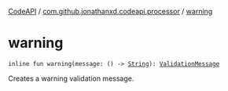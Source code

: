 [CodeAPI](../index.md) / [com.github.jonathanxd.codeapi.processor](index.md) / [warning](.)

# warning

`inline fun warning(message: () -> `[`String`](https://kotlinlang.org/api/latest/jvm/stdlib/kotlin/-string/index.html)`): `[`ValidationMessage`](-validation-message/index.md)

Creates a warning validation message.


